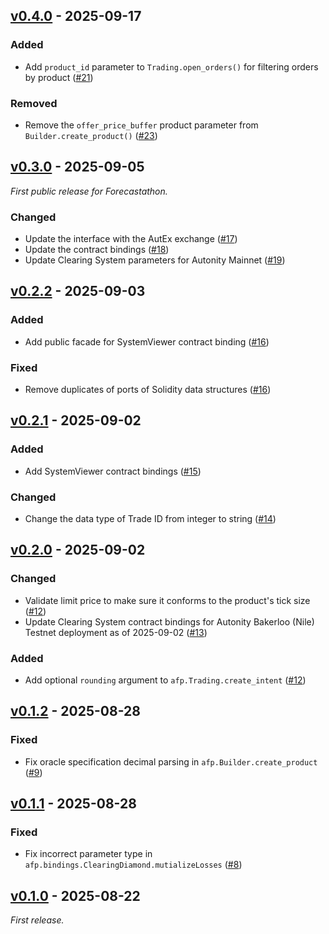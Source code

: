 ## [v0.4.0] - 2025-09-17

### Added

- Add `product_id` parameter to `Trading.open_orders()` for filtering orders by product ([#21](https://github.com/autonity/afp-sdk/pull/21))

### Removed

- Remove the `offer_price_buffer` product parameter from `Builder.create_product()` ([#23](https://github.com/autonity/afp-sdk/pull/23))

## [v0.3.0] - 2025-09-05

_First public release for Forecastathon._

### Changed

- Update the interface with the AutEx exchange ([#17](https://github.com/autonity/afp-sdk/pull/17))
- Update the contract bindings ([#18](https://github.com/autonity/afp-sdk/pull/18))
- Update Clearing System parameters for Autonity Mainnet ([#19](https://github.com/autonity/afp-sdk/pull/19))

## [v0.2.2] - 2025-09-03

### Added

- Add public facade for SystemViewer contract binding ([#16](https://github.com/autonity/afp-sdk/pull/16))

### Fixed

- Remove duplicates of ports of Solidity data structures ([#16](https://github.com/autonity/afp-sdk/pull/16))

## [v0.2.1] - 2025-09-02

### Added

- Add SystemViewer contract bindings ([#15](https://github.com/autonity/afp-sdk/pull/15))

### Changed

- Change the data type of Trade ID from integer to string ([#14](https://github.com/autonity/afp-sdk/pull/14))

## [v0.2.0] - 2025-09-02

### Changed

- Validate limit price to make sure it conforms to the product's tick size ([#12](https://github.com/autonity/afp-sdk/pull/12))
- Update Clearing System contract bindings for Autonity Bakerloo (Nile) Testnet deployment as of 2025-09-02 ([#13](https://github.com/autonity/afp-sdk/pull/13))

### Added

- Add optional `rounding` argument to `afp.Trading.create_intent` ([#12](https://github.com/autonity/afp-sdk/pull/12))

## [v0.1.2] - 2025-08-28

### Fixed

- Fix oracle specification decimal parsing in `afp.Builder.create_product` ([#9](https://github.com/autonity/afp-sdk/pull/9))

## [v0.1.1] - 2025-08-28

### Fixed

- Fix incorrect parameter type in `afp.bindings.ClearingDiamond.mutializeLosses` ([#8](https://github.com/autonity/afp-sdk/pull/8))

## [v0.1.0] - 2025-08-22

_First release._

[v0.4.0]: https://github.com/autonity/afp-sdk/releases/tag/v0.4.0
[v0.3.0]: https://github.com/autonity/afp-sdk/releases/tag/v0.3.0
[v0.2.2]: https://github.com/autonity/afp-sdk/releases/tag/v0.2.2
[v0.2.1]: https://github.com/autonity/afp-sdk/releases/tag/v0.2.1
[v0.2.0]: https://github.com/autonity/afp-sdk/releases/tag/v0.2.0
[v0.1.2]: https://github.com/autonity/afp-sdk/releases/tag/v0.1.2
[v0.1.1]: https://github.com/autonity/afp-sdk/releases/tag/v0.1.1
[v0.1.0]: https://github.com/autonity/afp-sdk/releases/tag/v0.1.0

